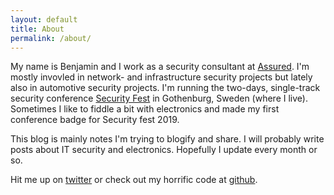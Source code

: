```yaml
---
layout: default
title: About
permalink: /about/
---
```

My name is Benjamin and I work as a security consultant at [Assured](https://www.assured.se). I'm mostly invovled in network- and infrastructure security projects but lately also in automotive security projects. I'm running the two-days, single-track security conference [Security Fest](https://www.securityfest.com) in Gothenburg, Sweden (where I live). Sometimes I like to fiddle a bit with electronics and made my first conference badge for Security fest 2019. 

This blog is mainly notes I'm trying to blogify and share. I will probably write posts about IT security and electronics. Hopefully I update every month or so. 

Hit me up on [twitter](https://twitter.com/bewniac) or check out my horrific code at [github](https://github.com/bewniac).